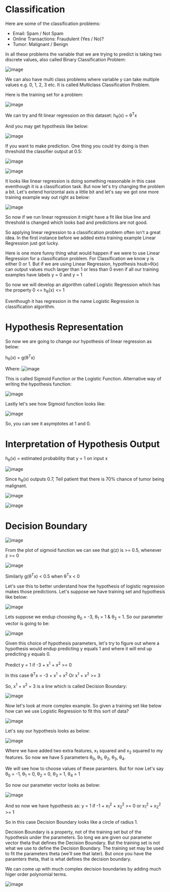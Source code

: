 # Classification
Here are some of the classification problems:
- Email: Spam / Not Spam
- Online Transactions: Fraudulent (Yes / No)?
- Tumor: Malignant / Benign

In all these problems the variable that we are trying to predict is taking two discrete values, also called Binary Classification Problem:

![image](https://github.com/vivekprm/coursera-ml/assets/2403660/84c2063b-3e04-41e7-a3c1-89a59f13a3a5)

We can also have multi class problems where variable y can take multiple values e.g. 0, 1, 2, 3 etc. It is called Multiclass Classification Problem.

Here is the training set for a problem:

![image](https://github.com/vivekprm/coursera-ml/assets/2403660/4d972818-82e6-417a-9d0f-672047a211c9)

We can try and fit linear regression on this dataset:
h<sub>θ</sub>(x) = θ<sup>T</sup>x

And you may get hypothesis like below:

![image](https://github.com/vivekprm/coursera-ml/assets/2403660/a58ac225-bb68-44c9-9b57-7a4fdeeb2b00)

If you want to make prediction. One thing you could try doing is then threshold the classifier output at 0.5:

![image](https://github.com/vivekprm/coursera-ml/assets/2403660/644e65a7-9e55-4eb1-a477-28967a8e6230)

![image](https://github.com/vivekprm/coursera-ml/assets/2403660/e7670ea0-69ea-442e-9f2e-f8d8d0480069)

It looks like linear regression is doing something reasonable in this case eventhough it is a classification task. But now let's try changing the problem a bit.
Let's extend horizontal axis a little bit and let's say we got one more training example way out right as below:

![image](https://github.com/vivekprm/coursera-ml/assets/2403660/bff9e530-8dd3-4e09-ac86-82735ccec2b4)

So now if we run linear regression it might have a fit like blue line and threshold is changed which looks bad and predictions are not good.

So applying linear regression to a classification problem often isn't a great idea. In the first instance before we added extra training example Linear Regression
just got lucky.

Here is one more funny thing what would happen if we were to use Linear Regression for a classification problem.
For Classification we know y is either 0 or 1. But if we are using Linear Regression, hypothesis hsub>θ</sub>(x) can output values much larger than 1 or less than 0
even if all our training examples have labels y = 0 and y = 1

So now we will develop an algorithm called Logistic Regression which has the property 0 <= h<sub>θ</sub>(x) <= 1

Eventhough it has regression in the name Logistic Regression is classification algorithm.

# Hypothesis Representation
So now we are going to change our hypothesis of linear regression as below:

h<sub>θ</sub>(x) = g(θ<sup>T</sup>x)

Where:
![image](https://github.com/vivekprm/coursera-ml/assets/2403660/110902e1-6000-4510-badb-59631d8022cd)

This is called Sigmoid Function or the Logistic Function. Alternative way of writing the hypothesis function:

![image](https://github.com/vivekprm/coursera-ml/assets/2403660/c0e5c909-a888-4f5a-a1dd-a49109ca3986)

Lastly let's see how Sigmoid function looks like:

![image](https://github.com/vivekprm/coursera-ml/assets/2403660/be568dd6-0b53-4182-990e-e13cfaccc685)

So, you can see it asymptotes at 1 and 0.

# Interpretation of Hypothesis Output
h<sub>θ</sub>(x) = estimated probability that y = 1 on input x

![image](https://github.com/vivekprm/coursera-ml/assets/2403660/0c027fc3-d947-4025-90c5-712b59230cb5)

Since h<sub>θ</sub>(x) outputs 0.7, Tell patient that there is 70% chance of tumor being malignant.

![image](https://github.com/vivekprm/coursera-ml/assets/2403660/296a71e8-c1de-440b-acdd-8d59ae313147)

![image](https://github.com/vivekprm/coursera-ml/assets/2403660/b2d08f31-d8ce-4b77-aba7-d4c68a2e2b2a)

# Decision Boundary
![image](https://github.com/vivekprm/coursera-ml/assets/2403660/3d9d1e77-d286-45e2-ad9e-2dcb02b10249)

From the plot of sigmoid function we can see that g(z) is >= 0.5, whenever z >= 0

![image](https://github.com/vivekprm/coursera-ml/assets/2403660/596f2d5d-c93d-4dc7-b631-c84c56a807cb)

Similarly g(θ<sup>T</sup>x) < 0.5 when θ<sup>T</sup>x < 0

Let's use this to better understand how the hypothesis of logistic regression makes those predictions. Let's suppose we have training set and hypothesis like below:

![image](https://github.com/vivekprm/coursera-ml/assets/2403660/9034771b-f8f5-4a9f-adae-d4394e920772)

Lets suppose we endup choosing θ<sub>0</sub> = -3, θ<sub>1</sub> = 1 & θ<sub>2</sub> = 1. So our parameter vector is going to be:

![image](https://github.com/vivekprm/coursera-ml/assets/2403660/9331302e-0cc6-44b4-90bd-de65d6689aee)

Given this choice of hypothesis parameters, let's try to figure out where a hypothesis would endup predicting y equals 1 and where it will end up predicting 
y equals 0.

Predict y = 1 if -3 + x<sup>1</sup> + x<Sup>2</sup> >= 0

In this case θ<sup>T</sup>x = -3 + x<sup>1</sup> + x<Sup>2</sup>
Or x<sup>1</sup> + x<Sup>2</sup> >= 3

So, x<sup>1</sup> + x<Sup>2</sup> = 3 is a line which is called Decision Boundary:

![image](https://github.com/vivekprm/coursera-ml/assets/2403660/d0d86ace-844e-4470-801a-fecf8764215b)

Now let's look at more complex example. So given a training set like below how can we use Logistic Regression to fit this sort of data?

![image](https://github.com/vivekprm/coursera-ml/assets/2403660/429e7087-ae4d-4e0e-8369-c65b3f54048d)

Let's say our hypothesis looks as below:

![image](https://github.com/vivekprm/coursera-ml/assets/2403660/d718914e-ce31-4e01-aef9-bb6b439b3b1e)

Where we have added two extra features, x<sub>1</sub> squared and x<sub>2</sub> squared to my features. So now we have 5 parameters θ<sub>0</sub>, θ<sub>1</sub>,
θ<sub>2</sub>, θ<sub>3</sub>, θ<sub>4</sub>.

We will see how to choose values of these paramters. But for now Let's say θ<sub>0</sub> = -1, θ<sub>1</sub> = 0,
θ<sub>2</sub> = 0, θ<sub>3</sub> = 1, θ<sub>4</sub> = 1

So now our parameter vector looks as below:

![image](https://github.com/vivekprm/coursera-ml/assets/2403660/022c6f93-7ce9-4497-8eb1-4aa749b02a77)

And so now we have hypothesis as:
y = 1 if -1 + x<sub>1</sub><sup>2</sup> + x<sub>2</sub><sup>2</sup> >= 0
or x<sub>1</sub><sup>2</sup> + x<sub>2</sub><sup>2</sup> >= 1

So in this case Decision Boundary looks like a circle of radius 1.

Decision Boundary is a property, not of the training set but of the hypothesis under the parameters. So long we are given our parameter vector theta that defines the
Decision Boundary. But the training set is not what we use to define the Decision Boundary.
The training set may be used to fit the parameters theta (we'll see that later). But once you have the paramters theta, that is what defines the decision boundary.

We can come up with much complex decision boundaries by adding much higer order polynomial terms.

![image](https://github.com/vivekprm/coursera-ml/assets/2403660/57fab35e-2f69-491e-a66c-8207c24e73ad)

